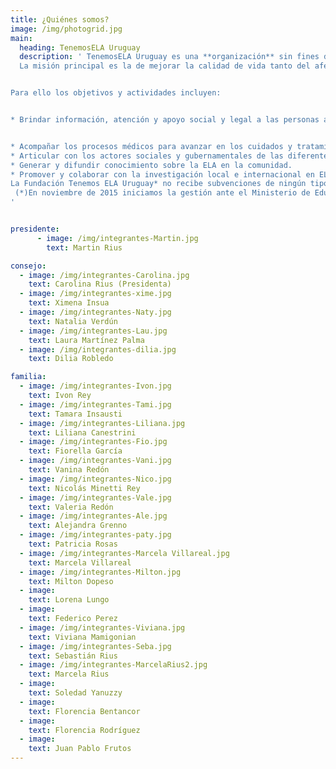```yaml
---
title: ¿Quiénes somos?
image: /img/photogrid.jpg
main:
  heading: TenemosELA Uruguay
  description: ' TenemosELA Uruguay es una **organización** sin fines de lucro compuesta por personas afectadas con Esclerosis _Lateral_ Amiotrófica, familiares y amigos.
  La misión principal es la de mejorar la calidad de vida tanto del afectado como de su familia y cuidadores.


Para ello los objetivos y actividades incluyen:


* Brindar información, atención y apoyo social y legal a las personas afectadas, sus familias y cuidadores.


* Acompañar los procesos médicos para avanzar en los cuidados y tratamientos multidisciplinarios; así como promover la capacitación permanente.
* Articular con los actores sociales y gubernamentales de las diferentes áreas temáticas que abarca la ELA: Salud, Cuidados Paliativos y Discapacidad.  
* Generar y difundir conocimiento sobre la ELA en la comunidad.
* Promover y colaborar con la investigación local e internacional en ELA.  
La Fundación Tenemos ELA Uruguay* no recibe subvenciones de ningún tipo por lo cual se financia exclusivamente a través de donaciones.
 (*)En noviembre de 2015 iniciamos la gestión ante el Ministerio de Educación y Cultura (MEC) para configurar el estatuto de fundación.  Trámite 394/15
'


presidente:
      - image: /img/integrantes-Martin.jpg
        text: Martin Rius

consejo:
  - image: /img/integrantes-Carolina.jpg
    text: Carolina Rius (Presidenta)
  - image: /img/integrantes-xime.jpg
    text: Ximena Insua
  - image: /img/integrantes-Naty.jpg
    text: Natalia Verdún
  - image: /img/integrantes-Lau.jpg
    text: Laura Martínez Palma
  - image: /img/integrantes-dilia.jpg
    text: Dilia Robledo

familia:
  - image: /img/integrantes-Ivon.jpg
    text: Ivon Rey
  - image: /img/integrantes-Tami.jpg
    text: Tamara Insausti
  - image: /img/integrantes-Liliana.jpg
    text: Liliana Canestrini
  - image: /img/integrantes-Fio.jpg
    text: Fiorella García
  - image: /img/integrantes-Vani.jpg
    text: Vanina Redón
  - image: /img/integrantes-Nico.jpg
    text: Nicolás Minetti Rey
  - image: /img/integrantes-Vale.jpg
    text: Valeria Redón
  - image: /img/integrantes-Ale.jpg
    text: Alejandra Grenno
  - image: /img/integrantes-paty.jpg
    text: Patricia Rosas
  - image: /img/integrantes-Marcela Villareal.jpg
    text: Marcela Villareal
  - image: /img/integrantes-Milton.jpg
    text: Milton Dopeso
  - image:
    text: Lorena Lungo
  - image:
    text: Federico Perez
  - image: /img/integrantes-Viviana.jpg
    text: Viviana Mamigonian
  - image: /img/integrantes-Seba.jpg
    text: Sebastián Rius
  - image: /img/integrantes-MarcelaRius2.jpg
    text: Marcela Rius
  - image:
    text: Soledad Yanuzzy
  - image:
    text: Florencia Bentancor
  - image:
    text: Florencia Rodríguez
  - image:
    text: Juan Pablo Frutos
---
```

